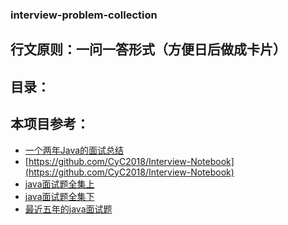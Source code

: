 ### interview-problem-collection

行文原则：一问一答形式（方便日后做成卡片）
---

目录：
---

本项目参考：
---
- [一个两年Java的面试总结](https://segmentfault.com/a/1190000013550405)
- [https://github.com/CyC2018/Interview-Notebook](https://github.com/CyC2018/Interview-Notebook)
- [java面试题全集上](http://www.importnew.com/22083.html)
- [java面试题全集下](http://www.importnew.com/22087.html)
- [最近五年的java面试题](http://www.importnew.com/17232.html)